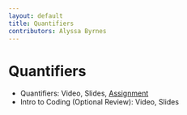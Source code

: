 ```yaml
---
layout: default
title: Quantifiers
contributors: Alyssa Byrnes
---
```


# Quantifiers

* Quantifiers: Video, Slides, [Assignment](https://www.gradescope.com/)
* Intro to Coding (Optional Review): Video, Slides
